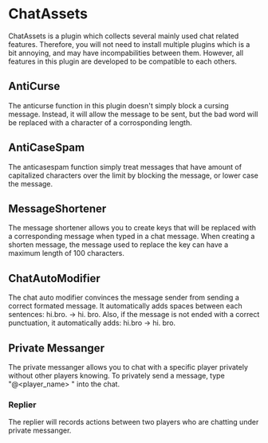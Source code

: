 # ChatAssets
ChatAssets is a plugin which collects several mainly used chat related features. Therefore, you will not need to install multiple plugins which is a bit annoying, and may have incompabilities between them. However, all features in this plugin are developed to be compatible to each others.
## AntiCurse
The anticurse function in this plugin doesn't simply block a cursing message. Instead, it will allow the message to be sent, but the bad word will be replaced with a character of a corrosponding length.
## AntiCaseSpam
The anticasespam function simply treat messages that have amount of capitalized characters over the limit by blocking the message, or lower case the message.
## MessageShortener
The message shortener allows you to create keys that will be replaced with a corresponding message when typed in a chat message. When creating a shorten message, the message used to replace the key can have a maximum length of 100 characters.
## ChatAutoModifier
The chat auto modifier convinces the message sender from sending a correct formated message. It automatically adds spaces between each sentences: hi.bro. -> hi. bro. Also, if the message is not ended with a correct punctuation, it automatically adds: hi.bro -> hi. bro.
## Private Messanger
The private messanger allows you to chat with a specific player privately without other players knowing. To privately send a message, type "@<player_name> <message>" into the chat.
### Replier
The replier will records actions between two players who are chatting under private messanger.
